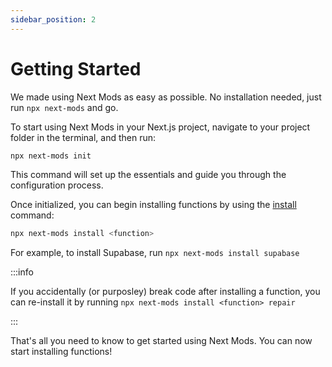 ```yaml
---
sidebar_position: 2
---
```


# Getting Started

We made using Next Mods as easy as possible. No installation needed, just run `npx next-mods` and go.

To start using Next Mods in your Next.js project, navigate to your project folder in the terminal, and then run:

```bash
npx next-mods init
```

This command will set up the essentials and guide you through the configuration process.

Once initialized, you can begin installing functions by using the [install](../docs/commands/install.md) command:

```bash
npx next-mods install <function>
```

For example, to install Supabase, run `npx next-mods install supabase`

:::info

If you accidentally (or purposley) break code after installing a function, you can re-install it by running `npx next-mods install <function> repair`

:::

That's all you need to know to get started using Next Mods. You can now start installing functions!